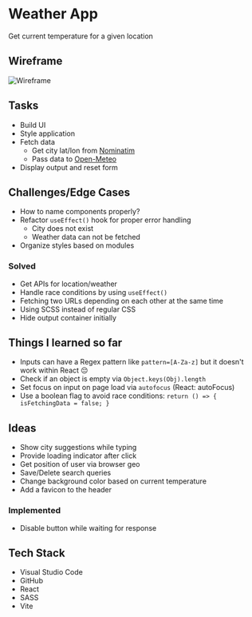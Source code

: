 # Weather App
Get current temperature for a given location

## Wireframe
![Wireframe](https://github.com/user-attachments/assets/f4dfa280-edff-4ac0-b60c-263e3a4c6b3d)

## Tasks
- Build UI
- Style application
- Fetch data
   - Get city lat/lon from [Nominatim](https://nominatim.org/release-docs/develop/)
   - Pass data to [Open-Meteo](https://open-meteo.com/)
- Display output and reset form

## Challenges/Edge Cases
- How to name components properly?
- Refactor `useEffect()` hook for proper error handling
  - City does not exist
  - Weather data can not be fetched
- Organize styles based on modules

### Solved
- Get APIs for location/weather
- Handle race conditions by using `useEffect()`
- Fetching two URLs depending on each other at the same time
- Using SCSS instead of regular CSS
- Hide output container initially

## Things I learned so far
- Inputs can have a Regex pattern like `pattern=[A-Za-z]` but it doesn't work within React 😔
- Check if an object is empty via `Object.keys(Obj).length`
- Set focus on input on page load via `autofocus` (React: autoFocus)
- Use a boolean flag to avoid race conditions: `return () => { isFetchingData = false; }`

## Ideas
- Show city suggestions while typing
- Provide loading indicator after click
- Get position of user via browser geo
- Save/Delete search queries
- Change background color based on current temperature
- Add a favicon to the header

### Implemented
- Disable button while waiting for response

## Tech Stack
- Visual Studio Code
- GitHub
- React
- SASS
- Vite
